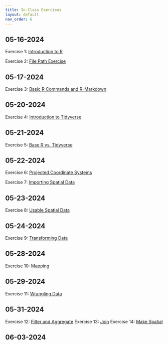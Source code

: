 ```yaml
---
title: In-Class Exercises
layout: default
nav_order: 6
---
```


## 05-16-2024 
Exercise 1: [Introduction to R](https://drive.google.com/uc?export=download&id=1Y_pT-FNywAGJJZ3qLzf1l2QMc0ePqhdA)

Exercise 2: [File Path Exercise](https://drive.google.com/drive/folders/1EWn_85G6PnZg_hl0hMdBrZttb4BIp2ly?usp=drive_link)

## 05-17-2024
Exercise 3: [Basic R Commands and R-Markdown](https://jucardwell.github.io/geog215/other_pages/inclass_day3.html)

## 05-20-2024
Exercise 4: [Introduction to Tidyverse](https://drive.google.com/drive/folders/18vvBdYrsJpI_RrnuEtbBOp_r2etSymzH?usp=sharing)

## 05-21-2024
Exercise 5: [Base R vs. Tidyverse](https://drive.google.com/drive/folders/199XSYmw6keefgSizwCmkPSqOpfdn95dS?usp=sharing)

## 05-22-2024
Exercise 6: [Projected Coordinate Systems](https://drive.google.com/uc?export=download&id=1NJh26l5Ni7h4uUa4LUArHpgWQWh9tUNj)

Exercise 7: [Importing Spatial Data](https://drive.google.com/drive/folders/1uZ2GuZrX0xn7nxFaAfA1ykUe8EcySRjs?usp=sharing)

## 05-23-2024
Exercise 8: [Usable Spatial Data](https://drive.google.com/uc?export=download&id=1uLFeZQOlLRYC7uAUy0sGXoLM3idQEblX)

## 05-24-2024
Exercise 9: [Transforming Data](https://drive.google.com/uc?export=download&id=1uLFeZQOlLRYC7uAUy0sGXoLM3idQEblX)

## 05-28-2024
Exercise 10: [Mapping](https://drive.google.com/uc?export=download&id=1uLFeZQOlLRYC7uAUy0sGXoLM3idQEblX)

## 05-29-2024
Exercise 11: [Wrangling Data](https://drive.google.com/drive/folders/1uwUmIsK7f8GYW9uXQCHw1IjuD90I5a8B?usp=sharing)

## 05-31-2024
Exercise 12: [Filter and Aggregate](https://drive.google.com/uc?export=download&id=1cXtyCPxyr2mjpgfdVkc8PJbrWZ1p_xAk)
Exercise 13: [Join](https://drive.google.com/uc?export=download&id=1RjkNZgn0yHoJgCHHW587v6OpbZAe-iKW)
Exercise 14: [Make Spatial](https://drive.google.com/drive/folders/1XAZFGVmbkISfcl1ChHFLqF-RvESQkcLN?usp=sharing)

## 06-03-2024
